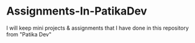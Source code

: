 # Assignments-In-PatikaDev
I will keep mini projects &amp; assignments that I have done in this repository from "Patika Dev"
